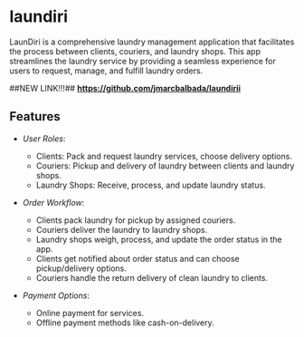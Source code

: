 # laundiri
LaunDiri is a comprehensive laundry management application that facilitates the process between clients, couriers, and laundry shops. This app streamlines the laundry service by providing a seamless experience for users to request, manage, and fulfill laundry orders.

##NEW LINK!!!##
**https://github.com/jmarcbalbada/laundirii**

## Features

- *User Roles*: 
  - Clients: Pack and request laundry services, choose delivery options.
  - Couriers: Pickup and delivery of laundry between clients and laundry shops.
  - Laundry Shops: Receive, process, and update laundry status.

- *Order Workflow*:
  - Clients pack laundry for pickup by assigned couriers.
  - Couriers deliver the laundry to laundry shops.
  - Laundry shops weigh, process, and update the order status in the app.
  - Clients get notified about order status and can choose pickup/delivery options.
  - Couriers handle the return delivery of clean laundry to clients.

- *Payment Options*:
  - Online payment for services.
  - Offline payment methods like cash-on-delivery.
